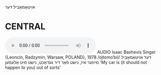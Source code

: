 אויטאָמאָביל
דער

CENTRAL
========

<audio controls src="https://ia601503.us.archive.org/5/items/BashevisLexicon/DerOytomobilMaynerIzNishtFarDirGedakhtNishtMitAlemen-IsaacBashevisSinger1978.mp3"></audio>
AUDIO Isaac Bashevis Singer {Leoncin, Radzymin, Warsaw, POLAND}, 1978
/ojtomoˈbɩl/
דער אויטאָמאָביל מײַנער איז, נישט פֿאַר דיר געדאַכט, נישט מיט אַלעמען 'My car is (it should not happen to you) out of sorts'